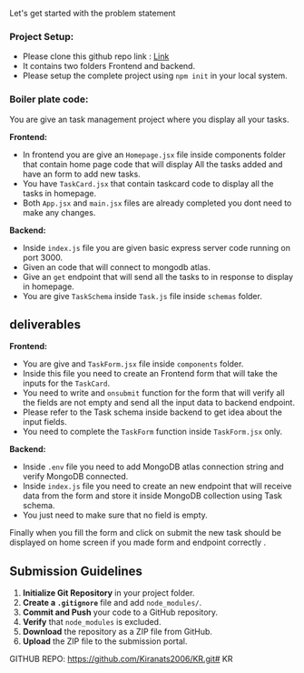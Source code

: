 Let's get started with the problem statement 

### Project Setup:
- Please clone this github repo link : [Link](https://github.com/Kalvium-Program/task_list)
- It contains two folders Frontend and backend.
- Please setup the complete project using `npm init` in your local system.


### Boiler plate code:
You are give an task management project where you display all your tasks.  

**Frontend:** 

- In frontend you are give an `Homepage.jsx` file inside components folder that contain home page code that will display All the tasks added and have an form to add new tasks.
- You have `TaskCard.jsx` that contain taskcard code to display all the tasks in homepage.
- Both `App.jsx` and `main.jsx` files are already completed you dont need to make any changes.

**Backend:**

- Inside `index.js` file you are given basic express server code running on port 3000.
- Given an code that will connect to mongodb atlas.
- Give an `get` endpoint that will send all the tasks to in response to display in homepage.
- You are give `TaskSchema` inside `Task.js` file inside `schemas` folder.


## deliverables

**Frontend:** 

- You are give and `TaskForm.jsx` file inside `components` folder.
-  Inside this file you need to create an Frontend form that will take the inputs for the `TaskCard`. 
- You need to write and `onsubmit` function for the form that will verify all the fields are not empty and  send all the input data to backend endpoint.
- Please refer to the Task schema inside backend to get idea about the input fields.
- You need to complete the `TaskForm` function inside `TaskForm.jsx` only.


**Backend:**
- Inside `.env` file you need to add MongoDB atlas connection string and verify MongoDB connected.
- Inside `index.js` file you need to create an new endpoint that will receive data from the form and store it inside MongoDB collection using Task schema.
- You just need to make sure that no field is empty.

Finally when you fill the form and click on submit the new task should be displayed on home screen if you made form and endpoint correctly .

## Submission Guidelines

1. **Initialize Git Repository** in your project folder.
2. **Create a `.gitignore`** file and add `node_modules/`.
3. **Commit and Push** your code to a GitHub repository.
4. **Verify** that `node_modules` is excluded.
5. **Download** the repository as a ZIP file from GitHub.
6. **Upload** the ZIP file to the submission portal.


GITHUB REPO: https://github.com/Kiranats2006/KR.git# KR
